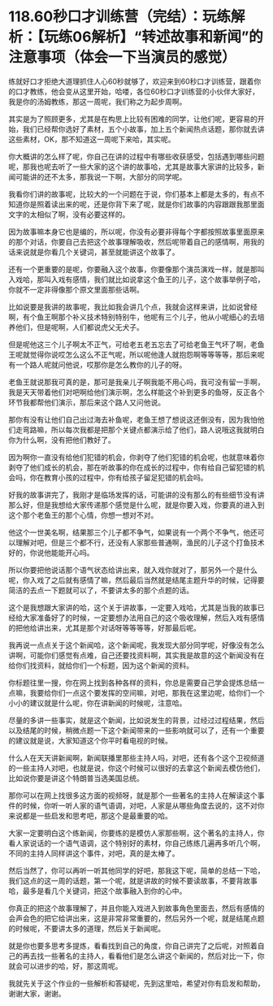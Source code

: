 # 118.60秒口才训练营（完结）：玩练解析：【玩练06解析】“转述故事和新闻”的注意事项（体会一下当演员的感觉）

练就好口才拒绝大道理抓住人心60秒就够了，欢迎来到60秒口才训练营，跟着你的口才教练，他会变从这里开始，哈喽，各位60秒口才训练营的小伙伴大家好，我是你的汤姆教练，那这一周呢，我们称之为起步周啊。

其实是为了照顾更多，尤其是在构思上比较有困难的同学，让他们呢，更容易的开始，我们已经帮你选好了素材，五个小故事，加上五个新闻热点话题，那你就去讲这些素材，OK，那不知道这一周呢下来哈，其实呢。

你大概讲的怎么样了呢，你自己在讲的过程中有哪些收获感受，包括遇到哪些问题呢，那我也呢去听了一些大家的这个讲的故事哈，尤其是故事大家讲的比较多，新闻可能讲的还不太多，那我说一下啊，大部分的同学呢。

我看你们讲的故事呢，比较大的一个问题在于说，你们基本上都是太多的，有点不知道你是照着读出来的呢，还是你背下来了呢，就是你们故事的内容跟跟我那里面文字的太相似了啊，没有必要这样的。

因为故事嘛本身它也是编的，所以呢，你没有必要非得每个字都按照故事里面原来的那个对话，你要自己去把这个故事理解吸收，然后呢带着自己的感情啊，用我的话来说就是你看几个关键词，甚至就能讲这个故事了。

还有一个更重要的是呢，你要融入这个故事，你要像那个演员演戏一样，就是那叫入戏哈，那叫入戏有感情，我们就比如说拿这个鱼王的儿子，这个故事举例子哈，你就不一定非得像那个原文里面那些话啊。

比如说要是我讲的故事呢，我比如我会讲几个点，我就会这样来讲，比如说曾经啊，有个鱼王啊那个补义技术特别特别牛，他呢有三个儿子，他从小呢细心的去培养他们，但是呢啊，人们都说虎父无犬子。

但是呢他这三个儿子啊太不正气，可给老五老五忘去了可给老鱼王气坏了啊，老鱼王呢就觉得你说哎怎么这么不正气呢，所以呢他逢人就抱怨啊等等等等，那后来呢有一个路人呢就问他说，哎那你是怎么教你的儿子的呀。

老鱼王就说那我可真的是，那可是我亲儿子啊我能不用心吗，我可没有留一手啊，我是天天带着他们对吧啊给他们演示啊，怎么样能这个补到更多的鱼呀，反正各个环节我都帮他们演示，那后来这个路人又问他说。

那你有没有让他们自己出过海去补鱼呢，老鱼王想了想说这还倒没有，因为我怕他们走弯路嘛，所以每次我都是把那个关键点都演示给了他们，路人说哦这我就明白你为什么啊，没有把他们教好了。

因为啊你一直没有给他们犯错的机会，你剥夺了他们犯错的机会呢，也就意味着你剥夺了他们成长的机会，那在听故事的你在成长的过程中，你有给自己留犯错的机会吗，你在教育小孩的过程中，你有给孩子留足犯错的机会吗。

好我的故事讲完了，我刚才是临场发挥的话，可能讲的没有那么的有些细节没有讲那么好，但是我想给大家传递那个感觉是什么呢，就是你要入戏，你要真的进入到这个那个老鱼王的那个心情，你想一想对不对。

他这个一世美名啊，结果那三个儿子都不争气，如果说有一个两个不争气，他还可以理解对吧，但是三个都不行，还没有人家那些普通啊，渔民的儿子这个打鱼技术好的，你说他能能开心吗。

所以你要把他说话那个语气状态给讲出来，就入戏你就对了，那另外一个是什么呢，你入戏了之后就有感情了嘛，然后最后当然就是结尾主题升华的时候，记得要简洁的去点一下题就可以了，不要讲太多的那个点题的话。

这个是我想跟大家讲的哈，这个关于讲故事，一定要入戏哈，尤其是当我的故事已经给大家准备好了的时候，一定要想办法用自己的这个吸收理解，然后入戏有感情的把他给讲出来，尤其是那个对话呀等等等等，好那最后呢。

我再说一点点关于这个新闻哈，这个新闻呢，我发现大部分同学呢，好像没有怎么讲啊，可能你们感觉有点难，自己还要找资料啊，其实我是故意的这个新闻没有在给你们找资料，就给你们一个标题，因为这个新闻的资料。

你标题往里一搜，你在网上找到各种各样的资料，你总是需要自己学会提炼总结一点嘛，我要给你们一点这个要发挥的空间嘛，对吧，那我在这里边呢，给你们一个小小的建议就是什么呢，你在讲新闻的时候呢，注意哈。

尽量的多讲一些事实，就是这个新闻，比如说发生的背景，过经过过程结果，然后以及结尾的时候，稍微点题一下这个新闻带来的一些影响就可以了，还有一个重要的建议就是说，大家知道这个你平时看电视的时候。

什么人在天天讲新闻啊，新闻联播里那些主持人吗，对吧，还有各个这个卫视频道的一些主持人对吧，也就是说，你这个时候可以很好的去拿这个新闻去模仿他们，比如说你要是讲这个特朗普当选美国总统。

那你可以在网上找很多这方面的视频呀，就是那个一些著名的主持人在解读这个事件的时候，你听一听人家的语气语调，对吧，人家是从哪些角度去说的，这不对你来说都是一些启发和思考吧，那这个是最重要的哈。

大家一定要明白这个练新闻，你要练的是模仿人家那些啊，这个著名的主持人，你看人家说话的一个语气语调，这个特别好的素材，你自己练练几遍再多听几个啊，不同的主持人同样讲这个事件，对吧，真的是太棒了。

然后当然了，你可以再听一听其他同学的好吧，那我这下呢，简单的总结一下哈，我们这点的这一周的话题，第一个呢，就是讲故的时候不要读故事，不要背故事哈，最多是看几个关键词，把这个故事融入到你的心中。

你真正的把这个故事理解了，并且你能入戏进入到故事角色里面去，然后有感情的会声会色的把它给讲出来，这是非常非常重要的，然后另外一个呢，就是结尾点题的时候呢，不要讲太多的道理，然后关于新闻呢。

就是你也要多思考多提炼，看看找到自己的角度，你自己讲完了之后呢，对照着自己的再去找一些著名的主持人，看看他们是怎么讲这个新闻的，然后对比一下，你就会可以进步的哈，好，那这周呢。

我就先关于这个作业的一些解析和答疑呢，先到这里哈，希望对你有启发和帮助，谢谢大家，谢谢。